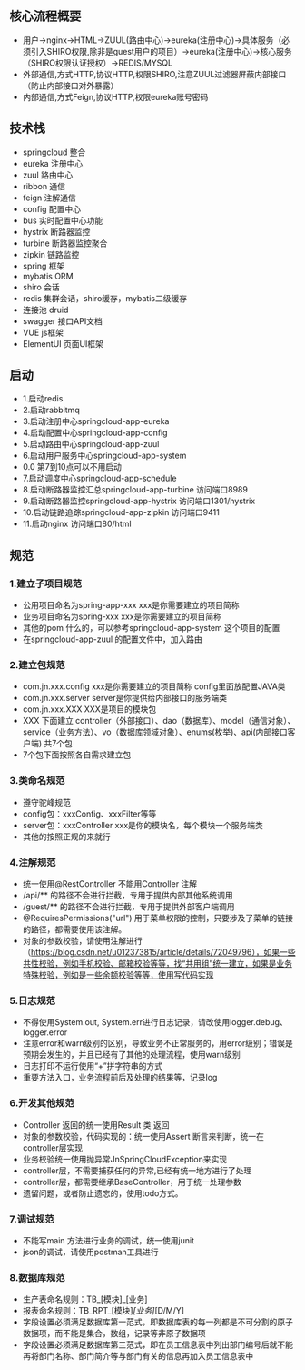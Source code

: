 ## 核心流程概要
- 用户->nginx->HTML->ZUUL(路由中心)->eureka(注册中心)->具体服务（必须引入SHIRO权限,除非是guest用户的项目）->eureka(注册中心)->核心服务（SHIRO权限认证授权）->REDIS/MYSQL
- 外部通信,方式HTTP,协议HTTP,权限SHIRO,注意ZUUL过滤器屏蔽内部接口（防止内部接口对外暴露）
- 内部通信,方式Feign,协议HTTP,权限eureka账号密码


## 技术栈
- springcloud 整合
- eureka 注册中心
- zuul 路由中心
- ribbon 通信
- feign 注解通信
- config 配置中心
- bus 实时配置中心功能
- hystrix 断路器监控
- turbine 断路器监控聚合
- zipkin 链路监控
- spring 框架
- mybatis ORM  
- shiro 会话
- redis 集群会话，shiro缓存，mybatis二级缓存
- 连接池 druid
- swagger 接口API文档
- VUE js框架
- ElementUI  页面UI框架

## 启动
- 1.启动redis
- 2.启动rabbitmq
- 3.启动注册中心springcloud-app-eureka
- 4.启动配置中心springcloud-app-config
- 5.启动路由中心springcloud-app-zuul
- 6.启动用户服务中心springcloud-app-system
- 0.0 第7到10点可以不用启动
- 7.启动调度中心springcloud-app-schedule
- 8.启动断路器监控汇总springcloud-app-turbine 访问端口8989
- 9.启动断路器监控springcloud-app-hystrix 访问端口1301/hystrix
- 10.启动链路追踪springcloud-app-zipkin 访问端口9411
- 11.启动nginx 访问端口80/html



##  规范
### 1.建立子项目规范
- 公用项目命名为spring-app-xxx xxx是你需要建立的项目简称
- 业务项目命名为spring-xxx  xxx是你需要建立的项目简称
- 其他的pom 什么的，可以参考springcloud-app-system 这个项目的配置
- 在springcloud-app-zuul 的配置文件中，加入路由
### 2.建立包规范
- com.jn.xxx.config  xxx是你需要建立的项目简称 config里面放配置JAVA类 
- com.jn.xxx.server  server是你提供给内部接口的服务端类
- com.jn.xxx.XXX XXX是项目的模块包
- XXX 下面建立 controller（外部接口）、dao（数据库）、model（通信对象）、service（业务方法）、vo（数据库领域对象）、enums(枚举)、api(内部接口客户端) 共7个包
- 7个包下面按照各自需求建立包
### 3.类命名规范
- 遵守驼峰规范 
- config包：xxxConfig、xxxFilter等等
- server包：xxxController xxx是你的模块名，每个模块一个服务端类
- 其他的按照正规的来就行
### 4.注解规范
- 统一使用@RestController  不能用Controller 注解
- /api/** 的路径不会进行拦截，专用于提供内部其他系统调用
- /guest/** 的路径不会进行拦截，专用于提供外部客户端调用
- @RequiresPermissions("url") 用于菜单权限的控制，只要涉及了菜单的链接的路径，都需要使用该注解。  
- 对象的参数校验，请使用注解进行（https://blog.csdn.net/u012373815/article/details/72049796），如果一些共性校验，例如手机校验、邮箱校验等等，找“共用组”统一建立，如果是业务特殊校验，例如是一些余额校验等等，使用写代码实现
### 5.日志规范
- 不得使用System.out, System.err进行日志记录，请改使用logger.debug、logger.error
- 注意error和warn级别的区别，导致业务不正常服务的，用error级别；错误是预期会发生的，并且已经有了其他的处理流程，使用warn级别
- 日志打印不运行使用“+”拼字符串的方式
- 重要方法入口，业务流程前后及处理的结果等，记录log
### 6.开发其他规范
- Controller 返回的统一使用Result 类 返回
- 对象的参数校验，代码实现的：统一使用Assert 断言来判断，统一在controller层实现
- 业务校验统一使用抛异常JnSpringCloudException来实现
- controller层，不需要捕获任何的异常,已经有统一地方进行了处理
- controller层，都需要继承BaseController，用于统一处理参数
- 遗留问题，或者防止遗忘的，使用todo方式。
### 7.调试规范
- 不能写main 方法进行业务的调试，统一使用junit
- json的调试，请使用postman工具进行
### 8.数据库规范
- 生产表命名规则：TB_[模块]_[业务]
- 报表命名规则：TB_RPT_[模块]_[业务]_[D/M/Y]
- 字段设置必须满足数据库第一范式，即数据库表的每一列都是不可分割的原子数据项，而不能是集合，数组，记录等非原子数据项
- 字段设置必须满足数据库第三范式，即在员工信息表中列出部门编号后就不能再将部门名称、部门简介等与部门有关的信息再加入员工信息表中

